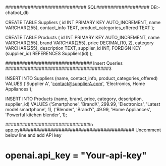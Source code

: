 ############################# SQL###################
DB:-chatbot_db

CREATE TABLE Suppliers (
    id INT PRIMARY KEY AUTO_INCREMENT,
    name VARCHAR(255),
    contact_info TEXT,
    product_categories_offered TEXT
);

CREATE TABLE Products (
    id INT PRIMARY KEY AUTO_INCREMENT,
    name VARCHAR(255),
    brand VARCHAR(255),
    price DECIMAL(10, 2),
    category VARCHAR(255),
    description TEXT,
    supplier_id INT,
    FOREIGN KEY (supplier_id) REFERENCES Suppliers(id)
);




############################### Insert Queries #####################################3

INSERT INTO Suppliers (name, contact_info, product_categories_offered)
VALUES ('Supplier A', 'contact@supplierA.com', 'Electronics, Home Appliances');

INSERT INTO Products (name, brand, price, category, description, supplier_id)
VALUES ('Smartphone', 'BrandX', 299.99, 'Electronics', 'Latest model smartphone', 1),
       ('Blender', 'BrandY', 49.99, 'Home Appliances', 'Powerful kitchen blender', 1);


##############################In app.py#########################################
Uncomment below line and add API key
# openai.api_key = "Your-api-key"





